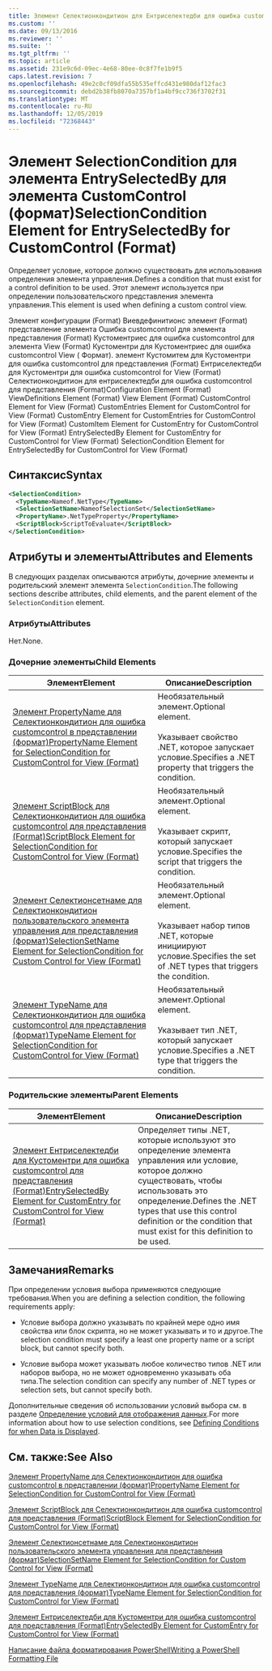 ```yaml
---
title: Элемент Селектионкондитион для Ентриселектедби для ошибка customcontrol (Format) | Документация Майкрософт
ms.custom: ''
ms.date: 09/13/2016
ms.reviewer: ''
ms.suite: ''
ms.tgt_pltfrm: ''
ms.topic: article
ms.assetid: 231e9c6d-09ec-4e68-80ee-0c8f7fe1b9f5
caps.latest.revision: 7
ms.openlocfilehash: 49e2c0cf09dfa55b535effcd431e980daf12fac3
ms.sourcegitcommit: debd2b38fb8070a7357bf1a4bf9cc736f3702f31
ms.translationtype: MT
ms.contentlocale: ru-RU
ms.lasthandoff: 12/05/2019
ms.locfileid: "72368443"
---
```

# <a name="selectioncondition-element-for-entryselectedby-for-customcontrol-format"></a><span data-ttu-id="6c770-102">Элемент SelectionCondition для элемента EntrySelectedBy для элемента CustomControl (формат)</span><span class="sxs-lookup"><span data-stu-id="6c770-102">SelectionCondition Element for EntrySelectedBy for CustomControl (Format)</span></span>

<span data-ttu-id="6c770-103">Определяет условие, которое должно существовать для использования определения элемента управления.</span><span class="sxs-lookup"><span data-stu-id="6c770-103">Defines a condition that must exist for a control definition to be used.</span></span> <span data-ttu-id="6c770-104">Этот элемент используется при определении пользовательского представления элемента управления.</span><span class="sxs-lookup"><span data-stu-id="6c770-104">This element is used when defining a custom control view.</span></span>

<span data-ttu-id="6c770-105">Элемент конфигурации (Format) Виевдефинитионс элемент (Format) представление элемента Ошибка customcontrol для элемента представления (Format) Кустоментриес для ошибка customcontrol для элемента View (Format) Кустоментри для Кустоментриес для ошибка customcontrol View ( Формат). элемент Кустомитем для Кустоментри для ошибка customcontrol для представления (Format) Ентриселектедби для Кустоментри для ошибка customcontrol for View (Format) Селектионкондитион для ентриселектедби для ошибка customcontrol для представления (Format)</span><span class="sxs-lookup"><span data-stu-id="6c770-105">Configuration Element (Format) ViewDefinitions Element (Format) View Element (Format) CustomControl Element for View (Format) CustomEntries Element for CustomControl for View (Format) CustomEntry Element for CustomEntries for CustomControl for View (Format) CustomItem Element for CustomEntry for CustomControl for View (Format) EntrySelectedBy Element for CustomEntry for CustomControl for View (Format) SelectionCondition Element for EntrySelectedBy for CustomControl for View (Format)</span></span>

## <a name="syntax"></a><span data-ttu-id="6c770-106">Синтаксис</span><span class="sxs-lookup"><span data-stu-id="6c770-106">Syntax</span></span>

```xml
<SelectionCondition>
  <TypeName>Nameof.NetType</TypeName>
  <SelectionSetName>NameofSelectionSet</SelectionSetName>
  <PropertyName>.NetTypeProperty</PropertyName>
  <ScriptBlock>ScriptToEvaluate</ScriptBlock>
</SelectionCondition>
```

## <a name="attributes-and-elements"></a><span data-ttu-id="6c770-107">Атрибуты и элементы</span><span class="sxs-lookup"><span data-stu-id="6c770-107">Attributes and Elements</span></span>

<span data-ttu-id="6c770-108">В следующих разделах описываются атрибуты, дочерние элементы и родительский элемент элемента `SelectionCondition`.</span><span class="sxs-lookup"><span data-stu-id="6c770-108">The following sections describe attributes, child elements, and the parent element of the `SelectionCondition` element.</span></span>

### <a name="attributes"></a><span data-ttu-id="6c770-109">Атрибуты</span><span class="sxs-lookup"><span data-stu-id="6c770-109">Attributes</span></span>

<span data-ttu-id="6c770-110">Нет.</span><span class="sxs-lookup"><span data-stu-id="6c770-110">None.</span></span>

### <a name="child-elements"></a><span data-ttu-id="6c770-111">Дочерние элементы</span><span class="sxs-lookup"><span data-stu-id="6c770-111">Child Elements</span></span>

|<span data-ttu-id="6c770-112">Элемент</span><span class="sxs-lookup"><span data-stu-id="6c770-112">Element</span></span>|<span data-ttu-id="6c770-113">Описание</span><span class="sxs-lookup"><span data-stu-id="6c770-113">Description</span></span>|
|-------------|-----------------|
|[<span data-ttu-id="6c770-114">Элемент PropertyName для Селектионкондитион для ошибка customcontrol в представлении (формат)</span><span class="sxs-lookup"><span data-stu-id="6c770-114">PropertyName Element for SelectionCondition for CustomControl for View (Format)</span></span>](./propertyname-element-for-selectioncondition-for-customcontrol-for-view-format.md)|<span data-ttu-id="6c770-115">Необязательный элемент.</span><span class="sxs-lookup"><span data-stu-id="6c770-115">Optional element.</span></span><br /><br /> <span data-ttu-id="6c770-116">Указывает свойство .NET, которое запускает условие.</span><span class="sxs-lookup"><span data-stu-id="6c770-116">Specifies a .NET property that triggers the condition.</span></span>|
|[<span data-ttu-id="6c770-117">Элемент ScriptBlock для Селектионкондитион для ошибка customcontrol для представления (Format)</span><span class="sxs-lookup"><span data-stu-id="6c770-117">ScriptBlock Element for SelectionCondition for CustomControl for View (Format)</span></span>](./scriptblock-element-for-selectioncondition-for-customcontrol-for-view-format.md)|<span data-ttu-id="6c770-118">Необязательный элемент.</span><span class="sxs-lookup"><span data-stu-id="6c770-118">Optional element.</span></span><br /><br /> <span data-ttu-id="6c770-119">Указывает скрипт, который запускает условие.</span><span class="sxs-lookup"><span data-stu-id="6c770-119">Specifies the script that triggers the condition.</span></span>|
|[<span data-ttu-id="6c770-120">Элемент Селектионсетнаме для Селектионкондитион пользовательского элемента управления для представления (формат)</span><span class="sxs-lookup"><span data-stu-id="6c770-120">SelectionSetName Element for SelectionCondition for Custom Control for View (Format)</span></span>](./selectionsetname-element-for-selectioncondition-for-customcontrol-for-view-format.md)|<span data-ttu-id="6c770-121">Необязательный элемент.</span><span class="sxs-lookup"><span data-stu-id="6c770-121">Optional element.</span></span><br /><br /> <span data-ttu-id="6c770-122">Указывает набор типов .NET, которые инициируют условие.</span><span class="sxs-lookup"><span data-stu-id="6c770-122">Specifies the set of .NET types that triggers the condition.</span></span>|
|[<span data-ttu-id="6c770-123">Элемент TypeName для Селектионкондитион для ошибка customcontrol для представления (формат)</span><span class="sxs-lookup"><span data-stu-id="6c770-123">TypeName Element for SelectionCondition for CustomControl for View  (Format)</span></span>](./typename-element-for-selectioncondition-for-customcontrol-for-view-format.md)|<span data-ttu-id="6c770-124">Необязательный элемент.</span><span class="sxs-lookup"><span data-stu-id="6c770-124">Optional element.</span></span><br /><br /> <span data-ttu-id="6c770-125">Указывает тип .NET, который запускает условие.</span><span class="sxs-lookup"><span data-stu-id="6c770-125">Specifies a .NET type that triggers the condition.</span></span>|

### <a name="parent-elements"></a><span data-ttu-id="6c770-126">Родительские элементы</span><span class="sxs-lookup"><span data-stu-id="6c770-126">Parent Elements</span></span>

|<span data-ttu-id="6c770-127">Элемент</span><span class="sxs-lookup"><span data-stu-id="6c770-127">Element</span></span>|<span data-ttu-id="6c770-128">Описание</span><span class="sxs-lookup"><span data-stu-id="6c770-128">Description</span></span>|
|-------------|-----------------|
|[<span data-ttu-id="6c770-129">Элемент Ентриселектедби для Кустоментри для ошибка customcontrol для представления (Format)</span><span class="sxs-lookup"><span data-stu-id="6c770-129">EntrySelectedBy Element for CustomEntry for CustomControl for View (Format)</span></span>](./entryselectedby-element-for-customentry-for-customcontrol-for-view-format.md)|<span data-ttu-id="6c770-130">Определяет типы .NET, которые используют это определение элемента управления или условие, которое должно существовать, чтобы использовать это определение.</span><span class="sxs-lookup"><span data-stu-id="6c770-130">Defines the .NET types that use this control definition or the condition that must exist for this definition to be used.</span></span>|

## <a name="remarks"></a><span data-ttu-id="6c770-131">Замечания</span><span class="sxs-lookup"><span data-stu-id="6c770-131">Remarks</span></span>

<span data-ttu-id="6c770-132">При определении условия выбора применяются следующие требования.</span><span class="sxs-lookup"><span data-stu-id="6c770-132">When you are defining a selection condition, the following requirements apply:</span></span>

- <span data-ttu-id="6c770-133">Условие выбора должно указывать по крайней мере одно имя свойства или блок скрипта, но не может указывать и то и другое.</span><span class="sxs-lookup"><span data-stu-id="6c770-133">The selection condition must specify a least one property name or a script block, but cannot specify both.</span></span>

- <span data-ttu-id="6c770-134">Условие выбора может указывать любое количество типов .NET или наборов выбора, но не может одновременно указывать оба типа.</span><span class="sxs-lookup"><span data-stu-id="6c770-134">The selection condition can specify any number of .NET types or selection sets, but cannot specify both.</span></span>

<span data-ttu-id="6c770-135">Дополнительные сведения об использовании условий выбора см. в разделе [Определение условий для отображения данных](./defining-conditions-for-displaying-data.md).</span><span class="sxs-lookup"><span data-stu-id="6c770-135">For more information about how to use selection conditions, see [Defining Conditions for when Data is Displayed](./defining-conditions-for-displaying-data.md).</span></span>

## <a name="see-also"></a><span data-ttu-id="6c770-136">См. также:</span><span class="sxs-lookup"><span data-stu-id="6c770-136">See Also</span></span>

[<span data-ttu-id="6c770-137">Элемент PropertyName для Селектионкондитион для ошибка customcontrol в представлении (формат)</span><span class="sxs-lookup"><span data-stu-id="6c770-137">PropertyName Element for SelectionCondition for CustomControl for View (Format)</span></span>](./propertyname-element-for-selectioncondition-for-customcontrol-for-view-format.md)

[<span data-ttu-id="6c770-138">Элемент ScriptBlock для Селектионкондитион для ошибка customcontrol для представления (Format)</span><span class="sxs-lookup"><span data-stu-id="6c770-138">ScriptBlock Element for SelectionCondition for CustomControl for View (Format)</span></span>](./scriptblock-element-for-selectioncondition-for-customcontrol-for-view-format.md)

[<span data-ttu-id="6c770-139">Элемент Селектионсетнаме для Селектионкондитион пользовательского элемента управления для представления (формат)</span><span class="sxs-lookup"><span data-stu-id="6c770-139">SelectionSetName Element for SelectionCondition for Custom Control for View (Format)</span></span>](./selectionsetname-element-for-selectioncondition-for-customcontrol-for-view-format.md)

[<span data-ttu-id="6c770-140">Элемент TypeName для Селектионкондитион для ошибка customcontrol для представления (формат)</span><span class="sxs-lookup"><span data-stu-id="6c770-140">TypeName Element for SelectionCondition for CustomControl for View  (Format)</span></span>](./typename-element-for-selectioncondition-for-customcontrol-for-view-format.md)

[<span data-ttu-id="6c770-141">Элемент Ентриселектедби для Кустоментри для ошибка customcontrol для представления (Format)</span><span class="sxs-lookup"><span data-stu-id="6c770-141">EntrySelectedBy Element for CustomEntry for CustomControl for View (Format)</span></span>](./entryselectedby-element-for-customentry-for-customcontrol-for-view-format.md)

[<span data-ttu-id="6c770-142">Написание файла форматирования PowerShell</span><span class="sxs-lookup"><span data-stu-id="6c770-142">Writing a PowerShell Formatting File</span></span>](./writing-a-powershell-formatting-file.md)
